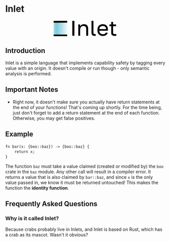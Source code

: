# Inlet

<p align="center">
    <img src="./documentation/images/LogoInlet.png" style="width: 200px; max-width: 100%"/>
</p>

## Introduction
Inlet is a simple language that implements capability safety by tagging every value with an origin. It doesn't compile or run though - only semantic analysis is performed.

## Important Notes

* Right now, it doesn't make sure you actually have return statements at the end of your functions! That's coming up shortly. For the time being, just don't forget to add a return statement at the end of each function. Otherwise, you may get false positives.

## Example
```
fn bar(x: {boo::baz}) -> {boo::baz} {
    return x;
}
```

The function `baz` must take a value claimed (created or modified by) the `boo` crate in the `baz` module. Any other call will result in a compiler error. It returns a value that is also claimed by `bar::baz`, and since `x` is the only value passed in, we know it must be returned untouched! This makes the function the **identity function**.

## Frequently Asked Questions
### Why is it called Inlet?
Because crabs probably live in Inlets, and Inlet is based on Rust, which has a crab as its mascot. Wasn't it obvious?